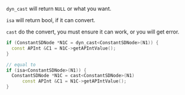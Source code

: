 `dyn_cast` will return `NULL` or what you want. 

`isa` will return bool, if it can convert.

`cast` do the convert, you must ensure it can work, or you will get error.

```c++
if (ConstantSDNode *N1C = dyn_cast<ConstantSDNode>(N1)) {
  const APInt &C1 = N1C->getAPIntValue();
}

// equal to
if (isa<ConstantSDNode>(N1)) {
  ConstantSDNode *N1C = cast<ConstantSDNode>(N1)
      const APInt &C1 = N1C->getAPIntValue();
}
```

